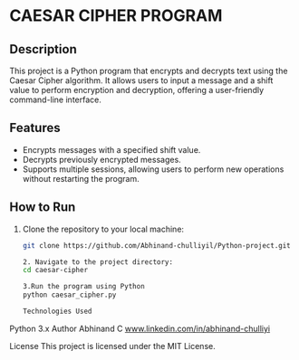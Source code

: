 # CAESAR CIPHER PROGRAM

## Description
This project is a Python program that encrypts and decrypts text using the Caesar Cipher algorithm. It allows users to input a message and a shift value to perform encryption and decryption, offering a user-friendly command-line interface.

## Features
- Encrypts messages with a specified shift value.
- Decrypts previously encrypted messages.
- Supports multiple sessions, allowing users to perform new operations without restarting the program.

## How to Run
1. Clone the repository to your local machine:
   ```bash
   git clone https://github.com/Abhinand-chulliyil/Python-project.git

   2. Navigate to the project directory:
   cd caesar-cipher

   3.Run the program using Python
   python caesar_cipher.py
   
   Technologies Used
Python 3.x
Author
Abhinand C
www.linkedin.com/in/abhinand-chulliyi

License
This project is licensed under the MIT License.

